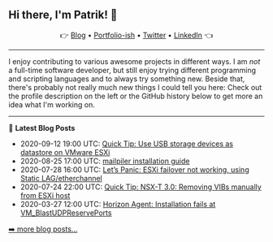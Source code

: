 ## Hi there, I'm Patrik! 👋

<p align="center">
    👉
    <a href="https://patrik.kernstock.net">Blog</a> •
    <a href="https://patrik.kernstock.io">Portfolio-ish</a> •
    <a href="https://twitter.com/Patschi95">Twitter</a> •
    <a href="https://www.linkedin.com/in/pkernstock/">LinkedIn</a>
    👈
</p> 

---

I enjoy contributing to various awesome projects in different ways. I am *not* a full-time software developer, but still enjoy trying different programming and scripting languages and to always try something new. Beside that, there's probably not really much new things I could tell you here: Check out the profile description on the left or the GitHub history below to get more an idea what I'm working on.

---

📕 **Latest Blog Posts**
- 2020-09-12 19:00 UTC: <a href="https://patrik.kernstock.net/2020/09/quick-tip-use-usb-storage-devices-as-datastore//" target="_blank">Quick Tip: Use USB storage devices as datastore on VMware ESXi</a>
- 2020-08-25 17:00 UTC: <a href="https://patrik.kernstock.net/2020/08/mailpiler-installation-guide//" target="_blank">mailpiler installation guide</a>
- 2020-07-28 16:00 UTC: <a href="https://patrik.kernstock.net/2020/07/lets-panic-esxi-failover-not-working-using-static-lag-etherchannel//" target="_blank">Let’s Panic: ESXi failover not working, using Static LAG/etherchannel</a>
- 2020-07-24 22:00 UTC: <a href="https://patrik.kernstock.net/2020/07/quick-tip-nsx-t-3-0-removing-vibs-manually-from-esxi-host//" target="_blank">Quick Tip: NSX-T 3.0: Removing VIBs manually from ESXi host</a>
- 2020-03-27 12:00 UTC: <a href="https://patrik.kernstock.net/2020/03/horizon-agent-installation-fails-at-vm_blastudpreserveports//" target="_blank">Horizon Agent: Installation fails at VM_BlastUDPReservePorts</a>

[➡️ more blog posts...](https://patrik.kernstock.net)
